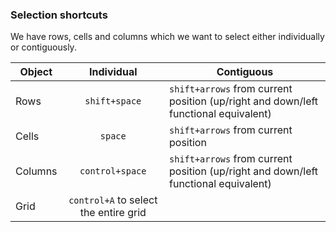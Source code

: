 ### Selection shortcuts
We have rows, cells and columns which we want to select either individually or contiguously.

|   Object      | Individual      | Contiguous                                                                         |
| ------------- |:-------------:  | -----                                                                              |
| Rows          | `shift+space`   | `shift+arrows` from current position (up/right and down/left functional equivalent)|
| Cells         | 	`space`       | `shift+arrows` from current position                                               |
| Columns       | `control+space` | `shift+arrows` from current position (up/right and down/left functional equivalent)|
| Grid          | `control+A` to select the entire grid                                                                |